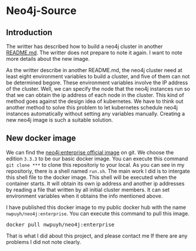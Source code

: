 # Neo4j-Source
<h2>Introduction</h2>
<p>The writter has described how to build a neo4j cluster in another <a href="https://github.com/yhswjtuILMARE/kubernetes-DB
/blob/master/README.md">README.md</a>. The writter does not prepare to note it again. I want to note more details about the new 
image.</p>
<p>As the writter describe in another README.md, the neo4j cluster need at least eight environment variables to build a cluster, and five of them can not be determined begore. These environment variables involve the IP address of the cluster. Well, we can specify the node that the neo4j instances run so that we can obtain the ip address of each node in the cluster. This kind of method goes against the design idea of kubernetes. We have to think out another method to solve this problem to let kubernetes schedule neo4j instances automatically without setting any variables manually. Creating a new neo4j image is such a suitable solution.</p>
<h2>New docker image</h2>
<p>We can find the <a href="https://github.com/neo4j/docker-neo4j-publish.git">neo4j:enterprise official image</a> on git. We choose the edition <code>3.3.3</code> to be our basic docker image. You can execute this command <code>git clone ***</code> to clone this repositoriy to your local. As you can see in my repositoriy, there is a shell named <code>run.sh</code>. The main work I did is to intergate this shell file to the docker image. This shell will be executed when the container starts. It will obtain its own ip address and another ip addresses by reading a file that written by all initial cluster members. It can set environment variables when it obtains the info mentioned above.</p>
<p>I have published this docker image to my public docker hub with the name <code>nwpuyh/neo4j:enterprise</code>. You can execute this command to pull this image.</p>
<pre>
docker pull nwpuyh/neo4j:enterprise
</pre>
<p>That is what I did about this project, and please contact me If there are any problems I did not note clearly.</p>
